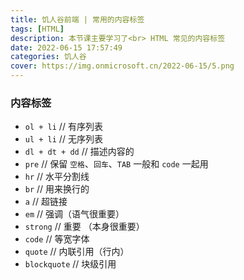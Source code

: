 ```yaml
---
title: 饥人谷前端 | 常用的内容标签
tags: [HTML]
description: 本节课主要学习了<br> HTML 常见的内容标签
date: 2022-06-15 17:57:49
categories: 饥人谷
cover: https://img.onmicrosoft.cn/2022-06-15/5.png
---
```


### 内容标签

- `ol + li` // 有序列表
- `ul + li` // 无序列表
- `dl + dt + dd` // 描述内容的
- `pre` // 保留 `空格`、`回车`、`TAB` 一般和 `code` 一起用
- `hr` // 水平分割线
- `br` // 用来换行的
- `a` // 超链接
- `em` // 强调（语气很重要）
- `strong` // 重要 （本身很重要）
- `code` // 等宽字体
- `quote` // 内联引用（行内）
- `blockquote` // 块级引用
